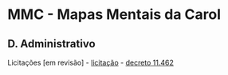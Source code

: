 # MMC - Mapas Mentais da Carol

## D. Administrativo
  Licitações [em revisão]
    - [licitação](https://carolpascott.github.io/mapas-mentais/D-Adm/licitacao.html)
    - [decreto 11.462](https://carolpascott.github.io/mapas-mentais/D-Adm/dec-11462-licitacao.html)
